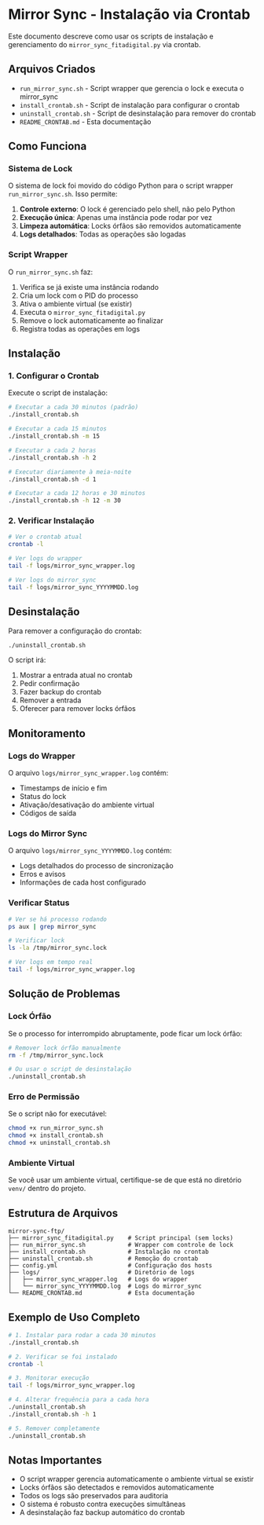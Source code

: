 # Mirror Sync - Instalação via Crontab

Este documento descreve como usar os scripts de instalação e gerenciamento do `mirror_sync_fitadigital.py` via crontab.

## Arquivos Criados

- `run_mirror_sync.sh` - Script wrapper que gerencia o lock e executa o mirror_sync
- `install_crontab.sh` - Script de instalação para configurar o crontab
- `uninstall_crontab.sh` - Script de desinstalação para remover do crontab
- `README_CRONTAB.md` - Esta documentação

## Como Funciona

### Sistema de Lock

O sistema de lock foi movido do código Python para o script wrapper `run_mirror_sync.sh`. Isso permite:

1. **Controle externo**: O lock é gerenciado pelo shell, não pelo Python
2. **Execução única**: Apenas uma instância pode rodar por vez
3. **Limpeza automática**: Locks órfãos são removidos automaticamente
4. **Logs detalhados**: Todas as operações são logadas

### Script Wrapper

O `run_mirror_sync.sh` faz:

1. Verifica se já existe uma instância rodando
2. Cria um lock com o PID do processo
3. Ativa o ambiente virtual (se existir)
4. Executa o `mirror_sync_fitadigital.py`
5. Remove o lock automaticamente ao finalizar
6. Registra todas as operações em logs

## Instalação

### 1. Configurar o Crontab

Execute o script de instalação:

```bash
# Executar a cada 30 minutos (padrão)
./install_crontab.sh

# Executar a cada 15 minutos
./install_crontab.sh -m 15

# Executar a cada 2 horas
./install_crontab.sh -h 2

# Executar diariamente à meia-noite
./install_crontab.sh -d 1

# Executar a cada 12 horas e 30 minutos
./install_crontab.sh -h 12 -m 30
```

### 2. Verificar Instalação

```bash
# Ver o crontab atual
crontab -l

# Ver logs do wrapper
tail -f logs/mirror_sync_wrapper.log

# Ver logs do mirror_sync
tail -f logs/mirror_sync_YYYYMMDD.log
```

## Desinstalação

Para remover a configuração do crontab:

```bash
./uninstall_crontab.sh
```

O script irá:
1. Mostrar a entrada atual no crontab
2. Pedir confirmação
3. Fazer backup do crontab
4. Remover a entrada
5. Oferecer para remover locks órfãos

## Monitoramento

### Logs do Wrapper

O arquivo `logs/mirror_sync_wrapper.log` contém:
- Timestamps de início e fim
- Status do lock
- Ativação/desativação do ambiente virtual
- Códigos de saída

### Logs do Mirror Sync

O arquivo `logs/mirror_sync_YYYYMMDD.log` contém:
- Logs detalhados do processo de sincronização
- Erros e avisos
- Informações de cada host configurado

### Verificar Status

```bash
# Ver se há processo rodando
ps aux | grep mirror_sync

# Verificar lock
ls -la /tmp/mirror_sync.lock

# Ver logs em tempo real
tail -f logs/mirror_sync_wrapper.log
```

## Solução de Problemas

### Lock Órfão

Se o processo for interrompido abruptamente, pode ficar um lock órfão:

```bash
# Remover lock órfão manualmente
rm -f /tmp/mirror_sync.lock

# Ou usar o script de desinstalação
./uninstall_crontab.sh
```

### Erro de Permissão

Se o script não for executável:

```bash
chmod +x run_mirror_sync.sh
chmod +x install_crontab.sh
chmod +x uninstall_crontab.sh
```

### Ambiente Virtual

Se você usar um ambiente virtual, certifique-se de que está no diretório `venv/` dentro do projeto.

## Estrutura de Arquivos

```
mirror-sync-ftp/
├── mirror_sync_fitadigital.py    # Script principal (sem locks)
├── run_mirror_sync.sh            # Wrapper com controle de lock
├── install_crontab.sh            # Instalação no crontab
├── uninstall_crontab.sh          # Remoção do crontab
├── config.yml                    # Configuração dos hosts
├── logs/                         # Diretório de logs
│   ├── mirror_sync_wrapper.log   # Logs do wrapper
│   └── mirror_sync_YYYYMMDD.log  # Logs do mirror_sync
└── README_CRONTAB.md             # Esta documentação
```

## Exemplo de Uso Completo

```bash
# 1. Instalar para rodar a cada 30 minutos
./install_crontab.sh

# 2. Verificar se foi instalado
crontab -l

# 3. Monitorar execução
tail -f logs/mirror_sync_wrapper.log

# 4. Alterar frequência para a cada hora
./uninstall_crontab.sh
./install_crontab.sh -h 1

# 5. Remover completamente
./uninstall_crontab.sh
```

## Notas Importantes

- O script wrapper gerencia automaticamente o ambiente virtual se existir
- Locks órfãos são detectados e removidos automaticamente
- Todos os logs são preservados para auditoria
- O sistema é robusto contra execuções simultâneas
- A desinstalação faz backup automático do crontab
